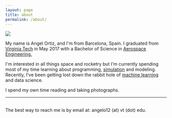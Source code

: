 ```yaml
---
layout: page
title: about
permalink: /about/
---
```


<img class="col one right" src="/img/prof_pic.jpg">
<p>
My name is Angel Ortiz, and I'm from Barcelona, Spain. I graduated from <a href="https://vt.edu/" target="blank">Virginia Tech</a> in May 2017 with a Bachelor of Science in <a href="https://www.aoe.vt.edu/" target="blank">Aerospace Engineering.</a>
<p/>
<p/>
I'm interested in all things space and rocketry but I'm currently spending most of my time learning about programming, <a href="https://github.com/Angelo1211/selfDrivingSimTest" target="blank">simulation</a> and modeling. Recently, I've been getting lost down the rabbit hole of <a href="https://github.com/Angelo1211/Statoil-Project" target="blank">machine learning</a> and data science.
<p/>
<p/>
I spend my own time reading and taking photographs. 
<hr/>
<br/>
<span class="contacticon center">
	<a href="mailto:angelortizelguero@gmail.com"><i class="fa fa-envelope-square"></i></a>
	<a href="https://github.com/Angelo1211" target="_blank"><i class="fa fa-github-square"></i></a>
	<a href="https://www.linkedin.com/in/angelortizelguero/" target="_blank"><i class="fa fa-linkedin-square"></i></a>
	<a href="https://twitter.com/theangelortiz" target="_blank"><i class="fa fa-twitter-square"></i></a>
</span>

<div class="col three caption">
	The best way to reach me is by email at: angelo12 (at) vt (dot) edu.
</div>

